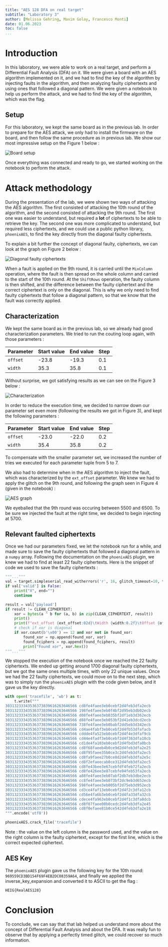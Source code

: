 ```yaml
---
title: "AES 128 DFA on real target"
subtitle: "Laboratory 3"
author: [Melissa Gehring, Maxim Golay, Francesco Monti]
date: 01.06.2023
toc: false
...
```


# Introduction

In this laboratory, we were able to work on a real target, and perform a Differential Fault Analysis (DFA) on it. We were given a board with an AES algorithm implemented on it, and we had to find the key of the algorithm by injecting faults in the algorithm, and then analyzing faulty ciphertexts and using ones that followed a diagonal pattern. We were given a notebook to help us perform the attack, and we had to find the key of the algorithm, which was the flag.

## Setup

For this laboratory, we kept the same board as in the previous lab. In order to prepare for the AES attack, we only had to install the firmware on the board, and then follow the same procedure as in previous lab. We show our most impressive setup on the Figure 1 below :

![Board setup](img/setup.png)

Once everything was connected and ready to go, we started working on the notebook to perform the attack.

# Attack methodology

During the presentation of the lab, we were shown two ways of attacking the AES algorithm. The first consisted of attacking the 10th round of the algorithm, and the second consisted of attacking the 9th round. The first one was easier to understand, but required a **lot** of ciphertexts to be able to retrieve the key. The second one was more complicated to understand, but required less ciphertexts, and we could use a public python library, `phoenixAES`, to find the key directly from the diagonal faulty ciphertexts. 

To explain a bit further the concept of diagonal faulty, ciphertexts, we can look at the graph on Figure 2 below :

![Diagonal faulty ciphertexts](img/diagonal.png)

When a fault is applied on the 9th round, it is carried until the `MixColumn` operation, where the fault is then spread on the whole column and carried to the start of the 10th round. At the `ShiftRows` operation, the faulty column is then shifted, and the difference between the faulty ciphertext and the correct ciphertext is only on the diagonal. This is why we only need to find faulty ciphertexts that follow a diagonal pattern, so that we know that the fault was correctly applied.

## Characterization

We kept the same board as in the previous lab, so we already had good characterization parameters. We tried to run the couting loop again, with those parameters : 

| Parameter | Start value | End value | Step |
|-----------|-------------|-----------|------|
|  `offset` |    -23.8    |   -19.3   |  0.1 |
|  `width`  |     35.3    |    35.8   |  0.1 |

Without surprise, we got satisfying results as we can see on the Figure 3 below :

![Characterization](img/characterization.png)

In order to reduce the execution time, we decided to narrow down our parameter set even more (following the results we got in Figure 3), and kept the following parameters : 

| Parameter | Start value | End value | Step |
|-----------|-------------|-----------|------|
|  `offset` |    -23.0    |   -22.0   |  0.2 |
|  `width`  |     35.4    |    35.8   |  0.2 |

To compensate with the smaller parameter set, we increased the number of tries we executed for each parameter tuple from 5 to 7. 

We also had to determine when in the AES algorithm to inject the fault, which was characterized by the `ext_offset` parameter. We knew we had to apply the glitch on the 9th round, and following the graph seen in Figure 4 (given in the notebook) : 

![AES graph](img/aes_graph.png)

We eyeballed that the 9th round was occuring between 5500 and 6500. To be sure we injected the fault at the right time, we decided to begin injecting at 5700.

## Relevant faulted ciphertexts

Once we had our parameters fixed, we let the notebook run for a while, and made sure to save the faulty ciphertexts that followed a diagonal pattern in a `numpy` array. Following the documentation on the `phoenixAES` plugin, we knew we had to find at least 22 faulty ciphertexts. Here is the snippet of code we used to save the faulty ciphertexts :

```py
"""..."""
val = target.simpleserial_read_witherrors('r', 16, glitch_timeout=10, timeout=30)
if val['valid'] is False:
    print("X", end="")
    continue

result = val['payload']
if result != CLEAN_CIPHERTEXT:
    xor = bytes(a ^ b for (a, b) in zip(CLEAN_CIPHERTEXT, result))
    print()
    print(f"ext_offset {ext_offset:02d}\tWidth {width:0.2f}\tOffset {offset:0.2f}\tResult {result.hex()}\txor: {xor.hex()}")
    # check if xor is diagonal
    if xor.count(b'\x00') == 12 and xor not in found_xor:
        found_xor = np.append(found_xor, xor)
        found_fciphers = np.append(found_fciphers, result)
        print("Found xor", xor.hex())
"""..."""
```

We stopped the execution of the notebook once we reached the 22 faulty ciphertexts. We ended up getting around 1700 diagonal faulty ciphertexts, but we got the same ones multiple times, with only 22 unique values. Once we had the 22 faulty ciphertexts, we could move on to the next step, which was to simply run the `phoenixAES` plugin with the code given below, and it gave us the key directly.

```py
with open('tracefile', 'wb') as t:
    t.write("""
30313233343536373839616263646566 cd8fe4faee3eb0cebf2d4feb3dfa2ecb
30313233343536373839616263646566 198fe4faee3eb0f4bf2d95eb3db02ecb
30313233343536373839616263646566 d08fe4faee3eb035bf2df1eb3d362ecb
30313233343536373839616263646566 d88fe4faee3eb053bf2d41eb3dcd2ecb
30313233343536373839616263646566 738fe4faee3eb0babf2dd5eb3d342ecb
30313233343536373839616263646566 cd4ae4fabf3eb0cebf2d4fb53dfafacb
30313233343536373839616263646566 cddde4fa523eb0cebf2d4f4e3dfaf9cb
30313233343536373839616263646566 cd44e4fadf3eb0cebf2d4f363dfa10cb
30313233343536373839616263646566 cd1de4fa103eb0cebf2d4fbd3dfa0bcb
30313233343536373839616263646566 cd8f68faeeb4b0ce9d2d4feb3dfa2e25
30313233343536373839616263646566 cd8f95faee35b0ce3c2d4feb3dfa2ec5
30313233343536373839616263646566 cd8fa9faee27b0ce8d2d4feb3dfa2e5c
30313233343536373839616263646566 cd8f2efaeecab0ce312d4feb3dfa2ec5
30313233343536373839616263646566 cd8fe43bee3e67cebfdf4feb72fa2ecb
30313233343536373839616263646566 cd8fe426ee3e87cebfe94feb53fa2ecb
30313233343536373839616263646566 a88fe4faee3eb07abf2db7eb3dbe2ecb
30313233343536373839616263646566 cc8fe4faee3eb073bf2dc9eb3d652ecb
30313233343536373839616263646566 598fe4faee3eb005bf2d75eb3d952ecb
30313233343536373839616263646566 cd3ce4faf13eb0cebf2d4f2c3dfa12cb
30313233343536373839616263646566 cd56e4fa6b3eb0cebf2d4fa33dfa32cb
30313233343536373839616263646566 cdece4fa963eb0cebf2d4f1c3dfa8dcb
30313233343536373839616263646566 cd8f07faee00b0cedc2d4feb3dfa2e45
30313233343536373839616263646566 cd8f0efaee81b0ce542d4feb3dfa2e18
""".encode('utf8'))

phoenixAES.crack_file('tracefile')
```

Note : the value on the left column is the password used, and the value on the right column is the faulty ciphertext, except for the first line, which is the correct expected ciphertext.

## AES Key

The `phoenixAES` plugin gave us the following key for the 10th round: `969559CD3BD154F69F4EB2DC08359A64`, and finally we applied the inverse_key_expansion and converted it to ASCII to get the flag :

`HEIG{RealAES128}`

# Conclusion

To conclude, we can say that that lab helped us understand more about the concept of Differential Fault Analysis and about the DFA. It was really fun to observe that by applying a perfectly timed glitch, we could recover so much information.